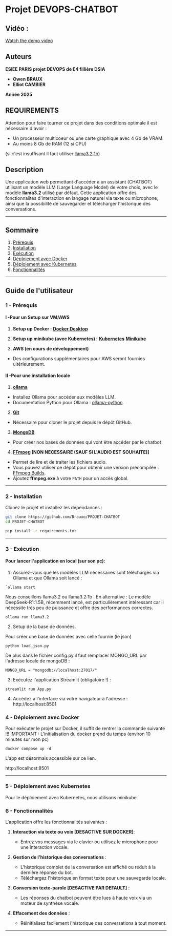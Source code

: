 # **Projet DEVOPS-CHATBOT**

## **Vidéo :**

[Watch the demo video](img/demo.mp4)

## **Auteurs**

**ESIEE PARIS projet DEVOPS de E4 fillière DSIA**

-   **Owen BRAUX** 
-   **Elliot CAMBIER** 

**Année 2025**

## **REQUIREMENTS**

Attention pour faire tourner ce projet dans des conditions optimale il est nécessaire d'avoir : 

- Un processeur multicoeur ou une carte graphique avec 4 Gb de VRAM. 
- Au moins 8 Gb de RAM (12 si CPU)

(si c'est insuffisant il faut utiliser [llama3.2:1b](https://ollama.com/library/llama3.2))

## **Description**

Une application web permettant d'accéder à un assistant (CHATBOT) utilisant un modèle LLM (Large Language Model) de votre choix, avec le modèle **llama3.2** utilisé par défaut. Cette application offre des fonctionnalités d'interaction en langage naturel via texte ou microphone, ainsi que la possibilité de sauvegarder et télécharger l'historique des conversations.

---

## **Sommaire**
1. [Prérequis](#1---prérequis)
2. [Installation](#2---installation)
3. [Exécution](#3---exécution)
4. [Déploiement avec Docker](#4---déploiement-avec-docker)
5. [Déploiement avec Kubernetes](#5---déploiement-avec-kubernetes)
6. [Fonctionnalités](#6---fonctionnalités)
---

## **Guide de l'utilisateur**

### **1 - Prérequis**

#### **I -Pour un Setup sur VM/AWS**

1. **Setup up Docker :**
 **[Docker Desktop](https://www.docker.com/products/docker-desktop/)**

2. **Setup up minikube (avec Kubernetes) :** 
 **[Kubernetes](https://kubernetes.io/releases/download/)**
 **[Minikube](https://minikube.sigs.k8s.io/docs/start/?arch=%2Fwindows%2Fx86-64%2Fstable%2F.exe+download)**

3. **AWS (en cours de développement)**
 - Des configurations supplémentaires pour AWS seront fournies ultérieurement.


#### **II -Pour une installation locale**

1. **[ollama](https://ollama.com/)**
 - Installez Ollama pour accéder aux modèles LLM.
 - Documentation Python pour Ollama : [ollama-python](https://github.com/ollama/ollama-python).

2. **[Git](https://git-scm.com/)**
 - Nécessaire pour cloner le projet depuis le dépôt GitHub.

3. **[MongoDB](https://www.mongodb.com/docs/manual/installation/)**
 - Pour créer nos bases de données qui vont être accéder par le chatbot

4. **[FFmpeg](https://ffmpeg.org/download.html) [NON NECESSAIRE (SAUF SI L'AUDIO EST SOUHAITE)]**
 - Permet de lire et de traiter les fichiers audio.
 - Vous pouvez utiliser ce dépôt pour obtenir une version précompilée : [FFmpeg Builds](https://github.com/BtbN/FFmpeg-Builds/releases).
 - Ajoutez **ffmpeg.exe** à votre `PATH` pour un accès global.

---

### **2 - Installation**

Clonez le projet et installez les dépendances :

```sh
git clone https://github.com/Brauxo/PROJET-CHATBOT
cd PROJET-CHATBOT

pip install -r requirements.txt
```

* * * * *

### **3 - Exécution**

#### **Pour lancer l'application en local (sur son pc):**

1.  Assurez-vous que les modèles LLM nécessaires sont téléchargés via Ollama et que Ollama soit lancé :
```
`ollama start
```
Nous conseillons llama3.2 ou llama3.2:1b . 
En alternative : Le modèle DeepSeek-R1:1.5B, récemment lancé, est particulièrement intéressant car il nécessite très peu de puissance et offre des performances correctes. 
```
ollama run llama3.2 
```

2. Setup de la base de données.

Pour créer une base de données avec celle fournie (le json)
```
python load_json.py
```

De plus dans le fichier config.py il faut remplacer MONGO_URL par l'adresse locale de mongoDB : 
```
MONGO_URL = "mongodb://localhost:27017/"
```

3.  Exécutez l'application Streamlit (obligatoire !) :

```
streamlit run App.py
```

4.  Accédez à l'interface via votre navigateur à l'adresse : http://localhost:8501


### **4 - Déploiement avec Docker**

Pour exécuter le projet sur Docker, il suffit de rentrer la commande suivante
!!! IMPORTANT : L'initialisation du docker prend du temps (environ 10 minutes sur mon pc)
```
docker compose up -d
```

L'app est désormais accessible sur ce lien.

http://localhost:8501

* * * * *

### **5 - Déploiement avec Kubernetes**

Pour le déploiement avec Kubernetes, nous utilisons minikube.


### **6 - Fonctionnalités**

L'application offre les fonctionnalités suivantes :

1.  **Interaction via texte ou voix [DESACTIVE SUR DOCKER]**:
    -   Entrez vos messages via le clavier ou utilisez le microphone pour une interaction vocale.

2.  **Gestion de l'historique des conversations** :
    -   L'historique complet de la conversation est affiché ou réduit à la dernière réponse du bot.
    -   Téléchargez l'historique en format texte pour une sauvegarde locale.

3.  **Conversion texte-parole [DESACTIVE PAR DEFAULT]** :
    -   Les réponses du chatbot peuvent être lues à haute voix via un moteur de synthèse vocale.

4.  **Effacement des données** :
    -   Réinitialisez facilement l'historique des conversations à tout moment.

* * * * *


